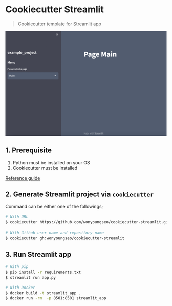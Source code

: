 # Cookiecutter Streamlit

> Cookiecutter template for Streamlit app

![](https://github.com/wonyoungseo/cookiecutter-streamlit/blob/main/images/example_app.png)

## 1. Prerequisite

1. Python must be installed on your OS
2. Cookiecutter must be installed

[Reference guide](https://cookiecutter.readthedocs.io/en/2.1.1/installation.html#)

## 2. Generate Streamlit project via `cookiecutter`

Command can be either one of the followings;

```bash
# With URL
$ cookiecutter https://github.com/wonyoungseo/cookiecutter-streamlit.git

# With Github user name and repository name
$ cookiecutter gh:wonyoungseo/cookiecutter-streamlit
```

## 3. Run Streamlit app

```bash
# With pip
$ pip install -r requirements.txt
$ streamlit run app.py
```

```bash
# With Docker
$ docker build -t streamlit_app .
$ docker run -rm  -p 8501:8501 streamlit_app
```
